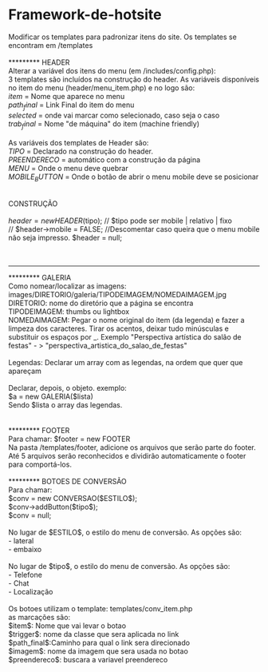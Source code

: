 # Framework-de-hotsite

Modificar os templates para padronizar itens do site. Os templates se encontram em /templates<br />
<br />
********* HEADER<br />
Alterar a variável dos itens do menu (em /includes/config.php):<br />
3 templates são incluídos na construção do header.
As variáveis disponíveis no item do menu (header/menu_item.php) e no logo são:<br />
$item$ = Nome que aparece no menu<br />
$path_final$ = Link Final do item do menu<br />
$selected$ = onde vai marcar como selecionado, caso seja o caso<br />
$trab_final$ = Nome "de máquina" do item (machine friendly)
<br /><br />
As variáveis dos templates de Header são:<br />
$TIPO$ = Declarado na construção do header.<br />
$PREENDERECO$ = automático com a construção da página<br />
$MENU$ = Onde o menu deve quebrar<br />
$MOBILE_BUTTON$ = Onde o botão de abrir o menu mobile deve se posicionar<br />
<br /><br />
CONSTRUÇÃO<br />
<br />
$header = new HEADER($tipo); // $tipo pode ser mobile | relativo | fixo<br />
// $header->mobile = FALSE; //Descomentar caso queira que o menu mobile não seja impresso.
$header = null;<br />
<br /><br />
<hr />
********* GALERIA<br />
Como nomear/localizar as imagens:<br />
images/DIRETORIO/galeria/TIPODEIMAGEM/NOMEDAIMAGEM.jpg<br />
DIRETORIO: nome do diretório que a página se encontra<br />
TIPODEIMAGEM: thumbs ou lightbox<br />
NOMEDAIMAGEM: Pegar o nome original do item (da legenda) e fazer a limpeza dos caracteres. Tirar os acentos, deixar tudo minúsculas e substituir os espaços por _. Exemplo "Perspectiva artística do salão de festas" - > "perspectiva_artistica_do_salao_de_festas"<br />
<br />
Legendas: Declarar um array com as legendas, na ordem que quer que apareçam<br />
<br />
Declarar, depois, o objeto. exemplo:<br />
$a = new GALERIA($lista)<br />
Sendo $lista o array das legendas.<br />
<br /><br />
********* FOOTER<br />
Para chamar:
$footer = new FOOTER<br />
Na pasta /templates/footer, adicione os arquivos que serão parte do footer.
Até 5 arquivos serão reconhecidos e dividirão automaticamente o footer para comportá-los.
<br /><br />
********* BOTOES DE CONVERSÃO<br />
Para chamar:<br />
$conv = new CONVERSAO($ESTILO$);<br />
$conv->addButton($tipo$);<br />
$conv = null;<br />
<br />
No lugar de $ESTILO$, o estilo do menu de conversão. As opções são:<br />
- lateral<br />
- embaixo<br />
<br />
No lugar de $tipo$, o estilo do menu de conversão. As opções são:<br />
- Telefone<br />
- Chat<br />
- Localização<br />
<br />
Os botoes utilizam o template: templates/conv_item.php<br />
as marcações são:<br />
$item$: Nome que vai levar o botao<br />
$trigger$: nome da classe que sera aplicada no link<br />
$path_final$:Caminho para qual o link sera direcionado<br />
$imagem$: nome da imagem que sera usada no botao<br />
$preendereco$: buscara a variavel preendereco
